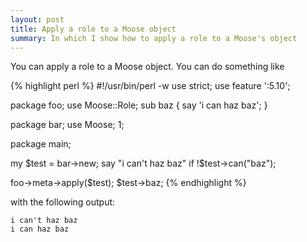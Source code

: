 ```yaml
---
layout: post
title: Apply a role to a Moose object
summary: In which I show how to apply a role to a Moose's object
---
```


You can apply a role to a Moose object. You can do something like

{% highlight perl %}
#!/usr/bin/perl -w
use strict;
use feature ':5.10';

package foo;
use Moose::Role;
sub baz { 
    say 'i can haz baz'; 
}

package bar;
use Moose;
1;

package main;

my $test = bar->new;
say "i can't haz baz" if !$test->can("baz");

foo->meta->apply($test);
$test->baz;
{% endhighlight %}

with the following output:

```
i can't haz baz
i can haz baz
```
